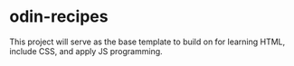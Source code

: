 # odin-recipes
This project will serve as the base template to build on
for learning HTML, include CSS, and apply JS programming.